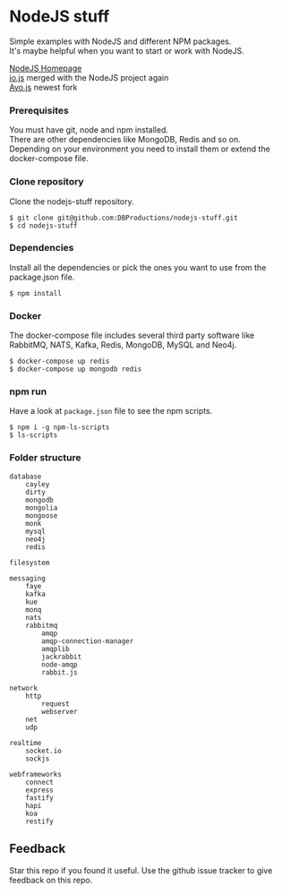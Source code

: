 # NodeJS stuff

Simple examples with NodeJS and different NPM packages.  
It's maybe helpful when you want to start or work with NodeJS.  

[NodeJS Homepage](https://nodejs.org)  
[io.js](https://iojs.org) merged with the NodeJS project again  
[Ayo.js](https://github.com/ayojs/ayo) newest fork  

### Prerequisites

You must have git, node and npm installed.  
There are other dependencies like MongoDB, Redis and so on.  
Depending on your environment you need to install them or extend the docker-compose file.

### Clone repository

Clone the nodejs-stuff repository.

    $ git clone git@github.com:DBProductions/nodejs-stuff.git
    $ cd nodejs-stuff

### Dependencies

Install all the dependencies or pick the ones you want to use from the package.json file.

    $ npm install

### Docker

The docker-compose file includes several third party software like RabbitMQ, NATS, Kafka, Redis, MongoDB, MySQL and Neo4j.  

    $ docker-compose up redis
    $ docker-compose up mongodb redis

### npm run

Have a look at `package.json` file to see the npm scripts.  

    $ npm i -g npm-ls-scripts
    $ ls-scripts


### Folder structure

    database
        cayley
        dirty
        mongodb
        mongolia
        mongoose
        monk
        mysql
        neo4j
        redis

    filesystem

    messaging
        faye
        kafka
        kue
        monq
        nats
        rabbitmq
            amqp
            amqp-connection-manager
            amqplib
            jackrabbit
            node-amqp
            rabbit.js

    network
        http
            request    
            webserver
        net
        udp

    realtime
        socket.io
        sockjs

    webframeworks
        connect
        express
        fastify
        hapi
        koa
        restify

## Feedback
Star this repo if you found it useful. Use the github issue tracker to give feedback on this repo.

